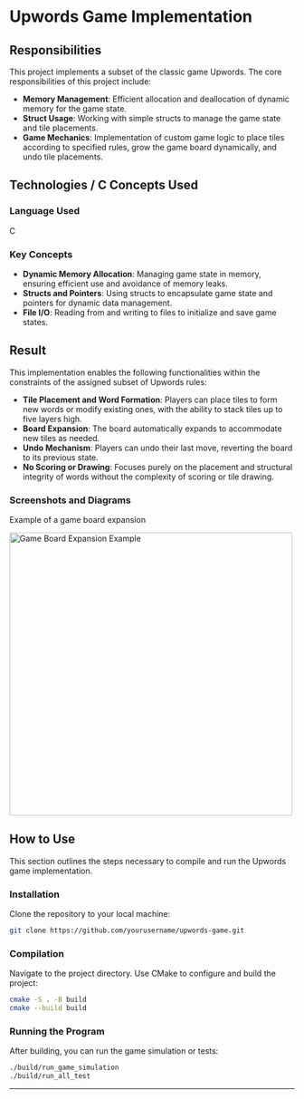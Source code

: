 
# Upwords Game Implementation

## Responsibilities

This project implements a subset of the classic game Upwords. The core responsibilities of this project include:

- **Memory Management**: Efficient allocation and deallocation of dynamic memory for the game state.
- **Struct Usage**: Working with simple structs to manage the game state and tile placements.
- **Game Mechanics**: Implementation of custom game logic to place tiles according to specified rules, grow the game board dynamically, and undo tile placements.

## Technologies / C Concepts Used

### Language Used
C

### Key Concepts
- **Dynamic Memory Allocation**: Managing game state in memory, ensuring efficient use and avoidance of memory leaks.
- **Structs and Pointers**: Using structs to encapsulate game state and pointers for dynamic data management.
- **File I/O**: Reading from and writing to files to initialize and save game states.

## Result

This implementation enables the following functionalities within the constraints of the assigned subset of Upwords rules:

- **Tile Placement and Word Formation**: Players can place tiles to form new words or modify existing ones, with the ability to stack tiles up to five layers high.
- **Board Expansion**: The board automatically expands to accommodate new tiles as needed.
- **Undo Mechanism**: Players can undo their last move, reverting the board to its previous state.
- **No Scoring or Drawing**: Focuses purely on the placement and structural integrity of words without the complexity of scoring or tile drawing.

### Screenshots and Diagrams
Example of a game board expansion

<img src="https://your-image-link-here.png" alt="Game Board Expansion Example" width="500">

## How to Use

This section outlines the steps necessary to compile and run the Upwords game implementation.

### Installation

Clone the repository to your local machine:

```bash
git clone https://github.com/yourusername/upwords-game.git
```

### Compilation

Navigate to the project directory. Use CMake to configure and build the project:

```bash
cmake -S . -B build
cmake --build build
```

### Running the Program

After building, you can run the game simulation or tests:

```bash
./build/run_game_simulation
./build/run_all_test
```

---
